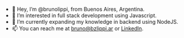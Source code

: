 - 👋    Hey, I’m @brunolippi, from Buenos Aires, Argentina.
- 👀    I’m interested in full stack development using Javascript.
- 🌱    I’m currently expanding my knowledge in backend using NodeJS.
- 📫    You can reach me at bruno@bzlippi.ar or [LinkedIn](http://linkedin.com/in/brunozlippi/).

<!---
brunolippi/brunolippi is a ✨ special ✨ repository because its `README.md` (this file) appears on your GitHub profile.
You can click the Preview link to take a look at your changes.
--->
